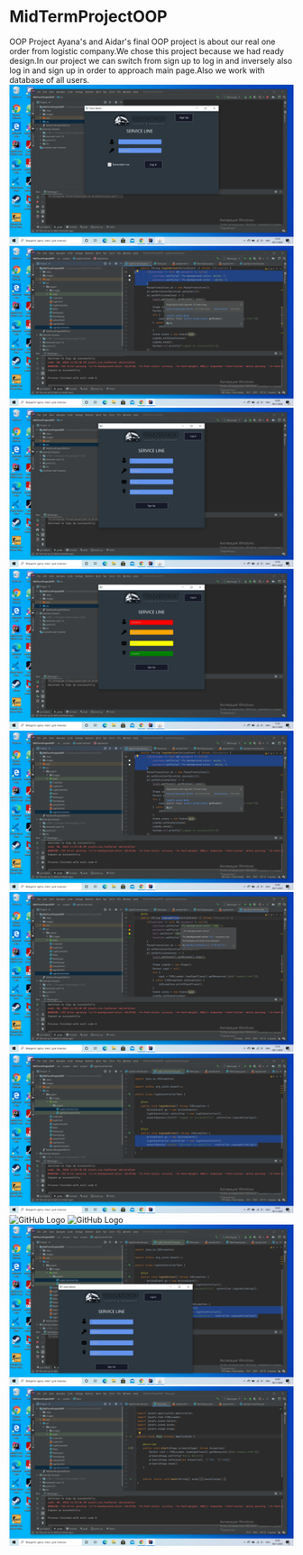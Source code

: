 # MidTermProjectOOP
OOP Project
Ayana's and Aidar's final OOP project is about our real one order from logistic company.We chose this project because we had ready design.In our project we can switch from sign up to log in and inversely also log in and sign up in order to approach main page.Also we work with database of all users.
![GitHub Logo](/images/jscr1.png)
![GitHub Logo](/images/jscr10.png)
![GitHub Logo](/images/jscr3.png)
![GitHub Logo](/images/jscr4.png)
![GitHub Logo](/images/jscr12.png)
![GitHub Logo](/images/jscr6.png)
![GitHub Logo](/images/jscr13.png)
![GitHub Logo](/images/jscr14.png)
![GitHub Logo](/images/jscr15.png)
![GitHub Logo](/images/jscr16.png)
![GitHub Logo](/images/jscr17.png)
